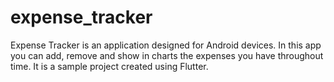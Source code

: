 # expense_tracker

Expense Tracker is an application designed for Android devices. In this app you can add, remove and show in charts the expenses you have throughout time. It is a sample project created using Flutter. 
